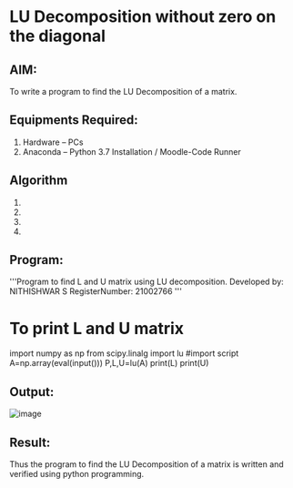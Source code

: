 # LU Decomposition without zero on the diagonal

## AIM:
To write a program to find the LU Decomposition of a matrix.

## Equipments Required:
1. Hardware – PCs
2. Anaconda – Python 3.7 Installation / Moodle-Code Runner

## Algorithm
1. 
2. 
3. 
4. 

## Program:

'''Program to find L and U matrix using LU decomposition.
Developed by: NITHISHWAR S
RegisterNumber: 21002766
'''

# To print L and U matrix
import numpy as np
from scipy.linalg import lu
#import script
A=np.array(eval(input()))
P,L,U=lu(A)
print(L)
print(U)



## Output:
![image](https://user-images.githubusercontent.com/94164665/147039946-87b846f3-a2de-4e82-81c9-b001830b0ec4.png)


## Result:
Thus the program to find the LU Decomposition of a matrix is written and verified using python programming.

